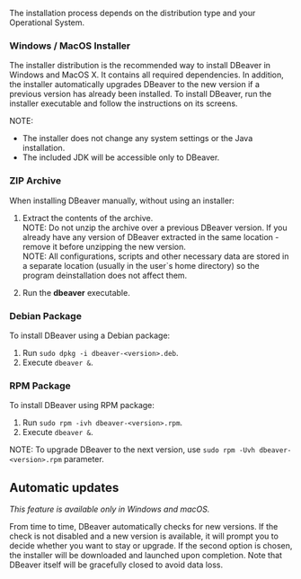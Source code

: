 The installation process depends on the distribution type and your Operational System.

### Windows / MacOS Installer
The installer distribution is the recommended way to install DBeaver in Windows and MacOS X. It contains all required dependencies. In addition, the installer automatically upgrades DBeaver to the new version if a previous version has already been installed.
To install DBeaver, run the installer executable and follow the instructions on its screens.

NOTE:

* The installer does not change any system settings or the Java installation. 
* The included JDK will be accessible only to DBeaver.  

### ZIP Archive
When installing DBeaver manually, without using an installer:

1. Extract the contents of the archive.  
NOTE: Do not unzip the archive over a previous DBeaver version. 
If you already have any version of DBeaver extracted in the same location - remove it before unzipping the new version.  
NOTE: All configurations, scripts and other necessary data are stored in a separate location (usually in the user`s home directory) so the program deinstallation does not affect them.

2. Run the **dbeaver** executable.

### Debian Package
To install DBeaver using a Debian package:

1. Run `sudo dpkg -i dbeaver-<version>.deb`.  
2. Execute `dbeaver &`.  

### RPM Package
To install DBeaver using RPM package:

1. Run `sudo rpm -ivh dbeaver-<version>.rpm`.  
2. Execute `dbeaver &`.  

NOTE: To upgrade DBeaver to the next version, use `sudo rpm -Uvh dbeaver-<version>.rpm` parameter.

## Automatic updates
_This feature is available only in Windows and macOS._

From time to time, DBeaver automatically checks for new versions. If the check is not disabled and a new version is available, it will prompt you to decide whether you want to stay or upgrade. If the second option is chosen, the installer will be downloaded and launched upon completion. Note that DBeaver itself will be gracefully closed to avoid data loss.